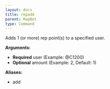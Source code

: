 ```yaml
---
layout: docs
title: repadd
parent: RepBot
type: Command
---
```


Adds 1 (or more) rep point(s) to a specified user.

**Arguments:**
 - **Required** user (Example: @C1200)
 - **Optional** amount (Example: 2, Default: 1)

**Aliases:**
 - add